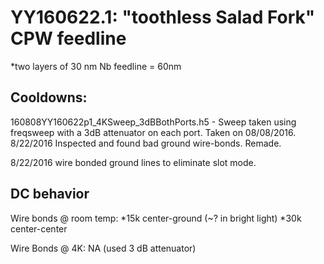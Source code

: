 YY160622.1: "toothless Salad Fork" CPW feedline
==========================================

*two layers of 30 nm Nb feedline = 60nm

Cooldowns:
-----------

160808YY160622p1_4KSweep_3dBBothPorts.h5 - Sweep taken using freqsweep with a 3dB attenuator on each port. Taken on 08/08/2016.
      8/22/2016 Inspected and found bad ground wire-bonds. Remade.


8/22/2016 wire bonded ground lines to eliminate slot mode.

DC behavior
-----------

Wire bonds @ room temp:
*15k center-ground (~? in bright light)
*30k center-center

Wire Bonds @ 4K:
NA (used 3 dB attenuator)
